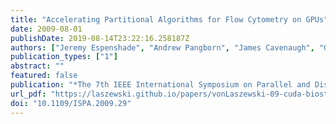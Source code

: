 ```yaml
---
title: "Accelerating Partitional Algorithms for Flow Cytometry on GPUs"
date: 2009-08-01
publishDate: 2019-08-14T23:22:16.258187Z
authors: ["Jeremy Espenshade", "Andrew Pangborn", "James Cavenaugh", "Gregor von Laszewski", "Doug Roberts"]
publication_types: ["1"]
abstract: ""
featured: false
publication: "*The 7th IEEE International Symposium on Parallel and Distributed Processing with Applications (ISPA-09)*"
url_pdf: "https://laszewski.github.io/papers/vonLaszewski-09-cuda-biostat-ispa.pdf"
doi: "10.1109/ISPA.2009.29"
---
```


